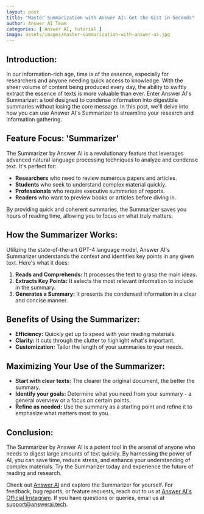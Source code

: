```yaml
---
layout: post
title: "Master Summarization with Answer AI: Get the Gist in Seconds"
author: Answer AI Team
categories: [ Answer AI, tutorial ]
image: assets/images/master-summarization-with-answer-ai.jpg
---
```


## Introduction:

In our information-rich age, time is of the essence, especially for researchers and anyone needing quick access to knowledge. With the sheer volume of content being produced every day, the ability to swiftly extract the essence of texts is more valuable than ever. Enter Answer AI's Summarizer: a tool designed to condense information into digestible summaries without losing the core message. In this post, we'll delve into how you can use Answer AI's Summarizer to streamline your research and information gathering.

## Feature Focus: 'Summarizer'

The Summarizer by Answer AI is a revolutionary feature that leverages advanced natural language processing techniques to analyze and condense text. It's perfect for:

- **Researchers** who need to review numerous papers and articles.
- **Students** who seek to understand complex material quickly.
- **Professionals** who require executive summaries of reports.
- **Readers** who want to preview books or articles before diving in.

By providing quick and coherent summaries, the Summarizer saves you hours of reading time, allowing you to focus on what truly matters.

## How the Summarizer Works:

Utilizing the state-of-the-art GPT-4 language model, Answer AI's Summarizer understands the context and identifies key points in any given text. Here's what it does:

1. **Reads and Comprehends:** It processes the text to grasp the main ideas.
2. **Extracts Key Points:** It selects the most relevant information to include in the summary.
3. **Generates a Summary:** It presents the condensed information in a clear and concise manner.

## Benefits of Using the Summarizer:

- **Efficiency:** Quickly get up to speed with your reading materials.
- **Clarity:** It cuts through the clutter to highlight what's important.
- **Customization:** Tailor the length of your summaries to your needs.

## Maximizing Your Use of the Summarizer:

- **Start with clear texts:** The clearer the original document, the better the summary.
- **Identify your goals:** Determine what you need from your summary - a general overview or a focus on certain points.
- **Refine as needed:** Use the summary as a starting point and refine it to emphasize what matters most to you.

## Conclusion:

The Summarizer by Answer AI is a potent tool in the arsenal of anyone who needs to digest large amounts of text quickly. By harnessing the power of AI, you can save time, reduce stress, and enhance your understanding of complex materials. Try the Summarizer today and experience the future of reading and research.

Check out [Answer AI][answerai-website] and explore the Summarizer for yourself. For feedback, bug reports, or feature requests, reach out to us at [Answer AI's Official Instagram][answerai-insta]. If you have questions or queries, email us at [support@answerai.tech][answerai-support].

[answerai-website]: https://answerai.tech
[answerai-insta]: https://instagram.com/answerai.tech
[answerai-support]: support@answerai.tech
```